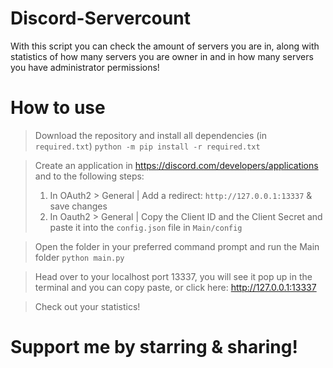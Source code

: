 # Discord-Servercount
 
With this script you can check the amount of servers you are in, along with statistics of how many servers you are owner in and in how many servers you have administrator permissions!

# How to use

> Download the repository and install all dependencies (in `required.txt`) `python -m pip install -r required.txt`

> Create an application in https://discord.com/developers/applications and to the following steps:
> 1. In OAuth2 > General | Add a redirect: `http://127.0.0.1:13337` & save changes
> 2. In Oauth2 > General | Copy the Client ID and the Client Secret and paste it into the `config.json` file in `Main/config`

> Open the folder in your preferred command prompt and run the Main folder `python main.py`

> Head over to your localhost port 13337, you will see it pop up in the terminal and you can copy paste, or click here: http://127.0.0.1:13337

> Check out your statistics!

# Support me by starring & sharing!

